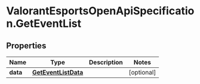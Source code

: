 # ValorantEsportsOpenApiSpecification.GetEventList

## Properties
Name | Type | Description | Notes
------------ | ------------- | ------------- | -------------
**data** | [**GetEventListData**](GetEventListData.md) |  | [optional] 

